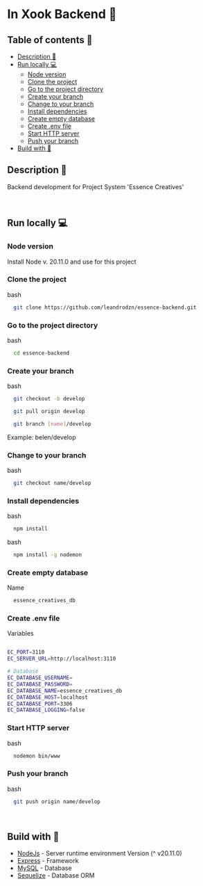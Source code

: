 # In Xook Backend :wrench:

## Table of contents :card_index:

- [Description :page_facing_up:](#description-page_facing_up)
- [Run locally :computer:](#run-locally-computer)
  - [Node version](#node-version)
  - [Clone the project](#clone-the-project)
  - [Go to the project directory](#go-to-the-project-directory)
  - [Create your branch](#create-your-branch)
  - [Change to your branch](#change-to-your-branch)
  - [Install dependencies](#install-dependencies)
  - [Create empty database](#create-empty-database)
  - [Create .env file](#create-env-file)
  - [Start HTTP server](#start-http-server)
  - [Push your branch](#push-your-branch)
- [Build with :hammer:](#build-with-hammer)

## Description :page_facing_up:

Backend development for Project System 'Essence Creatives'

<br>

## Run locally :computer:

### Node version

Install Node v. 20.11.0 and use for this project

### Clone the project

bash

```sh
  git clone https://github.com/leandrodzn/essence-backend.git
```

### Go to the project directory

bash

```sh
  cd essence-backend
```

### Create your branch

bash

```sh
  git checkout -b develop
```

```sh
  git pull origin develop
```

```sh
  git branch [name]/develop
```

Example: belen/develop

### Change to your branch

bash

```sh
  git checkout name/develop
```

### Install dependencies

bash

```sh
  npm install
```

bash

```sh
  npm install -g nodemon
```

### Create empty database

Name

```sh
  essence_creatives_db
```

### Create .env file

Variables

```bash

EC_PORT=3110
EC_SERVER_URL=http://localhost:3110

# Database
EC_DATABASE_USERNAME=
EC_DATABASE_PASSWORD=
EC_DATABASE_NAME=essence_creatives_db
EC_DATABASE_HOST=localhost
EC_DATABASE_PORT=3306
EC_DATABASE_LOGGING=false

```

### Start HTTP server

bash

```sh
  nodemon bin/www
```

### Push your branch

bash

```sh
  git push origin name/develop
```

<br>

## Build with :hammer:

- [NodeJs](https://nodejs.org/es) - Server runtime environment Version (^ v20.11.0)
- [Express](https://expressjs.com/) - Framework
- [MySQL](https://www.mysql.com/) - Database
- [Sequelize](https://sequelize.org/) - Database ORM
